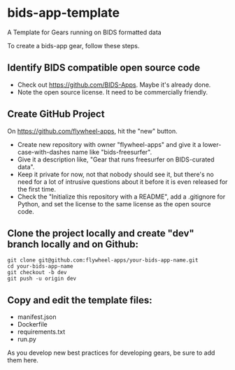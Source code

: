 # bids-app-template
A Template for Gears running on BIDS formatted data

To create a bids-app gear, follow these steps.

## Identify BIDS compatible open source code

* Check out https://github.com/BIDS-Apps.  Maybe it's already done.
* Note the open source license.  It need to be commercially friendly.

## Create GitHub Project

On https://github.com/flywheel-apps, hit the "new" button. 
  *  Create new repository with owner "flywheel-apps" and give it a lower-case-with-dashes name like "bids-freesurfer".  
  * Give it a description like, "Gear that runs freesurfer on BIDS-curated data".  
  * Keep it private for now, not that nobody should see it, but there's no need for a lot of intrusive questions about it before it is even released for the first time.  
  * Check the "Initialize this repository with a README", add a .gitignore for Python, and set the license to the same license as the open source code.
  
## Clone the project locally and create "dev" branch locally and on Github:
```
git clone git@github.com:flywheel-apps/your-bids-app-name.git
cd your-bids-app-name
git checkout -b dev
git push -u origin dev
```

## Copy and edit the template files:
  * manifest.json
  * Dockerfile
  * requirements.txt
  * run.py
  
As you develop new best practices for developing gears, be sure to add them here.
